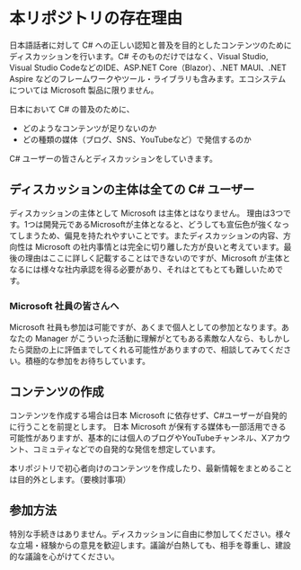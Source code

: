 # 本リポジトリの存在理由

日本語話者に対して C# への正しい認知と普及を目的としたコンテンツのためにディスカッションを行います。C# そのものだけではなく、Visual Studio, Visual Studio CodeなどのIDE、ASP.NET Core（Blazor）、.NET MAUI、.NET Aspire などのフレームワークやツール・ライブラリも含みます。エコシステムについては Microsoft 製品に限りません。

日本において C# の普及のために、

- どのようなコンテンツが足りないのか
- どの種類の媒体（ブログ、SNS、YouTubeなど）で発信するのか

C# ユーザーの皆さんとディスカッションをしていきます。

## ディスカッションの主体は全ての C# ユーザー

ディスカッションの主体として Microsoft は主体とはなりません。
理由は3つです。1つは開発元であるMicrosoftが主体となると、どうしても宣伝色が強くなってしまうため、偏見を持たれやすいことです。またディスカッションの内容、方向性は Microsoft の社内事情とは完全に切り離した方が良いと考えています。最後の理由はここに詳しく記載することはできないのですが、Microsoft が主体となるには様々な社内承認を得る必要があり、それはとてもとても難しいためです。

### Microsoft 社員の皆さんへ

Microsoft 社員も参加は可能ですが、あくまで個人としての参加となります。あなたの Manager がこういった活動に理解がとてもある素敵な人なら、もしかしたら奨励の上に評価までしてくれる可能性がありますので、相談してみてください。積極的な参加をお待ちしています。

## コンテンツの作成

コンテンツを作成する場合は日本 Microsoft に依存せず、C#ユーザーが自発的に行うことを前提とします。
日本 Microsoft が保有する媒体も一部活用できる可能性がありますが、基本的には個人のブログやYouTubeチャンネル、Xアカウント、コミュティなどでの自発的な発信を想定しています。

本リポジトリで初心者向けのコンテンツを作成したり、最新情報をまとめることは目的外とします。（要検討事項）

## 参加方法

特別な手続きはありません。ディスカッションに自由に参加してください。様々な立場・経験からの意見を歓迎します。議論が白熱しても、相手を尊重し、建設的な議論を心がけてください。
